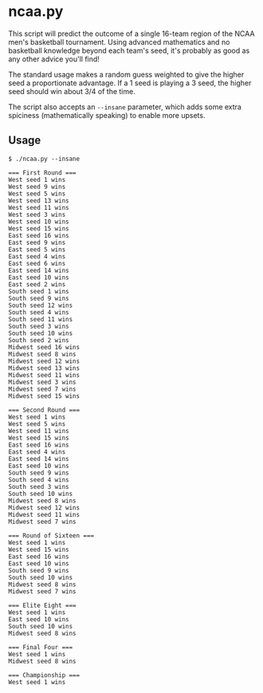 # ncaa.py

This script will predict the outcome of a single 16-team region of the NCAA men's basketball tournament. Using advanced mathematics and no basketball knowledge beyond each team's seed, it's probably as good as any other advice you'll find!

The standard usage makes a random guess weighted to give the higher seed a proportionate advantage. If a 1 seed is playing a 3 seed, the higher seed should win about 3/4 of the time.

The script also accepts an `--insane` parameter, which adds some extra spiciness (mathematically speaking) to enable more upsets.


## Usage

```
$ ./ncaa.py --insane

=== First Round ===
West seed 1 wins
West seed 9 wins
West seed 5 wins
West seed 13 wins
West seed 11 wins
West seed 3 wins
West seed 10 wins
West seed 15 wins
East seed 16 wins
East seed 9 wins
East seed 5 wins
East seed 4 wins
East seed 6 wins
East seed 14 wins
East seed 10 wins
East seed 2 wins
South seed 1 wins
South seed 9 wins
South seed 12 wins
South seed 4 wins
South seed 11 wins
South seed 3 wins
South seed 10 wins
South seed 2 wins
Midwest seed 16 wins
Midwest seed 8 wins
Midwest seed 12 wins
Midwest seed 13 wins
Midwest seed 11 wins
Midwest seed 3 wins
Midwest seed 7 wins
Midwest seed 15 wins

=== Second Round ===
West seed 1 wins
West seed 5 wins
West seed 11 wins
West seed 15 wins
East seed 16 wins
East seed 4 wins
East seed 14 wins
East seed 10 wins
South seed 9 wins
South seed 4 wins
South seed 3 wins
South seed 10 wins
Midwest seed 8 wins
Midwest seed 12 wins
Midwest seed 11 wins
Midwest seed 7 wins

=== Round of Sixteen ===
West seed 1 wins
West seed 15 wins
East seed 16 wins
East seed 10 wins
South seed 9 wins
South seed 10 wins
Midwest seed 8 wins
Midwest seed 7 wins

=== Elite Eight ===
West seed 1 wins
East seed 10 wins
South seed 10 wins
Midwest seed 8 wins

=== Final Four ===
West seed 1 wins
Midwest seed 8 wins

=== Championship ===
West seed 1 wins
```
